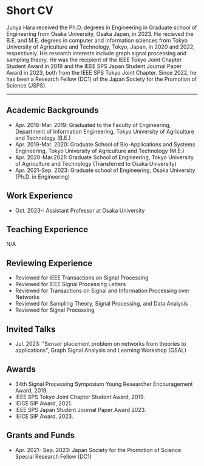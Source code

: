 # Short CV

Junya Hara received the Ph.D. degrees in Engineering in Graduate school of Engineering from Osaka University, Osaka Japan, in 2023. He recieved the B.E. and M.E. degrees in computer and information sciences from Tokyo University of Agriculture and Technology, Tokyo, Japan, in 2020 and 2022, respectively. His research interests include graph signal processing and sampling theory. He was the recipient of the IEEE Tokyo Joint Chapter Student Award in 2019 and the IEEE SPS Japan Student Journal Paper Award in 2023, both from the IEEE SPS Tokyo Joint Chapter. Since 2022, he has been a Research Fellow (DC1) of the Japan Society for the Promotion of Science (JSPS).

---

## Academic Backgrounds
- Apr. 2018-Mar. 2019: Graduated to the Faculty of Engineering, Department of Information Engineering, Tokyo University of Agriculture and Technology (B.E.)
- Apr. 2019-Mar. 2020: Graduate School of Bio-Applications and Systems Engineering, Tokyo University of Agriculture and Technology (M.E.)
- Apr. 2020-Mar.2021: Graduate School of Engineering, Tokyo University of Agriculture and Technology (Transferred to Osaka University)
- Apr. 2021-Sep. 2023: Graduate school of Engineering, Osaka University (Ph.D. in Engineering)

## Work Experience
- Oct. 2023-: Assistant Professor at Osaka University

## Teaching Experience
N/A

## Reviewing Experience
- Reviewed for IEEE Transactions on Signal Processing
- Reviewed for IEEE Signal Processing Letters
- Reviewed for Transactions on Signal and Information Processing over Networks
- Reviewed for Sampling Theory, Signal Processing, and Data Analysis
- Reviewed for Signal Processing
  
## Invited Talks
- Jul. 2023: "Sensor placement problem on networks from theories to applications", Graph Signal Analysis and Learning Workshop (GSAL)

## Awards
- 34th Signal Processing Symposium Young Researcher Encouragement Award, 2019.
- IEEE SPS Tokyo Joint Chapter Student Award, 2019.
- IEICE SIP Award, 2021.
- IEEE SPS Japan Student Journal Paper Award 2023.
- IEICE SIP Award, 2023.

## Grants and Funds
- Apr. 2021- Sep. 2023: Japan Society for the Promotion of Science Special Research Fellow (DC1)


